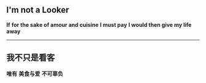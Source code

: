 ## I'm not a Looker

**If**
**for the sake of amour and cuisine**
**I must pay**
**I would then give my life away**

****
## 我不只是看客

**唯有**
**美食与爱**
**不可辜负**
